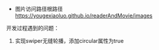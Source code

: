 - 图片访问路径根路径   https://yougexiaoluo.github.io/readerAndMovie/images

开发过程遇到的问题：
  1. 实现swiper无缝轮播，添加circular属性为true